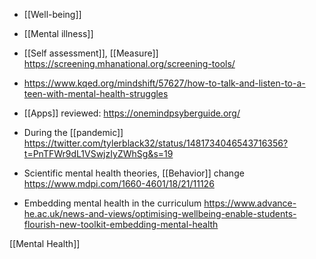 - [[Well-being]]

- [[Mental illness]]

- [[Self assessment]], [[Measure]] https://screening.mhanational.org/screening-tools/

- https://www.kqed.org/mindshift/57627/how-to-talk-and-listen-to-a-teen-with-mental-health-struggles

- [[Apps]] reviewed: https://onemindpsyberguide.org/

- During the [[pandemic]] https://twitter.com/tylerblack32/status/1481734046543716356?t=PnTFWr9dL1VSwjzIyZWhSg&s=19

- Scientific mental health theories, [[Behavior]] change https://www.mdpi.com/1660-4601/18/21/11126

- Embedding mental health in the curriculum https://www.advance-he.ac.uk/news-and-views/optimising-wellbeing-enable-students-flourish-new-toolkit-embedding-mental-health

[[Mental Health]]
